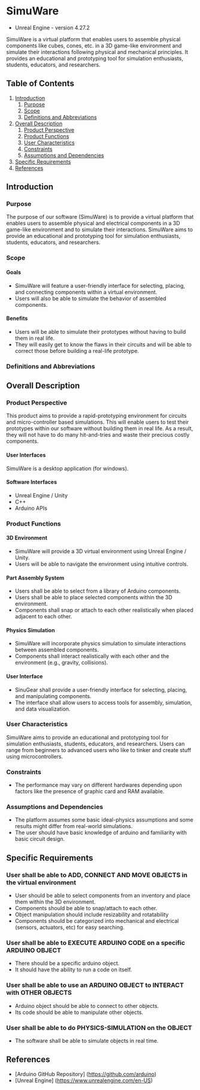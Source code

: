 # SimuWare
- Unreal Engine - version 4.27.2

SimuWare is a virtual platform that enables users to assemble physical components like cubes, cones, etc. in a 3D game-like environment and simulate their interactions following physical and mechanical principles. It provides an educational and prototyping tool for simulation enthusiasts, students, educators, and researchers.

## Table of Contents
1. [Introduction](#doc1.md)
    1. [Purpose](#Purpose)
    2. [Scope](#Scope)
    3. [Definitions and Abbreviations](#Definitions-and-Abbreviations)  
2. [Overall Description](#overall-description)
    1. [Product Perspective](#Product-Perspective)
    2. [ Product Functions](#Product-Functions)
    3. [User Characteristics](#user-characteristics)
    4. [Constraints](#constraints)
    5. [Assumptions and Dependencies](#assumptions-and-dependencies)
3. [Specific Requirements](#specific-requirements)
4. [References](#references)

## Introduction
### Purpose
The purpose of our software (SimuWare) is to provide a virtual platform that enables users to assemble physical and electrical components in a 3D game-like environment and to simulate their interactions. SimuWare aims to provide an educational and prototyping tool for simulation enthusiasts, students, educators, and researchers.

### Scope
#### Goals
- SimuWare will feature a user-friendly interface for selecting, placing, and connecting components within a virtual environment.
- Users will also be able to simulate the behavior of assembled components.

#### Benefits
- Users will be able to simulate their prototypes without having to build them in real life.
- They will easily get to know the flaws in their circuits and will be able to correct those before building a real-life prototype.

### Definitions and Abbreviations


## Overall Description
### Product Perspective
This product aims to provide a rapid-prototyping environment for circuits and micro-controller based simulations. This will enable users to test their prototypes within our software without building them in real life. As a result, they will not have to do many hit-and-tries and waste their precious costly components.

#### User Interfaces
SimuWare is a desktop application (for windows).

#### Software Interfaces
- Unreal Engine / Unity 
- C++
- Arduino APIs

### Product Functions
#### 3D Environment
- SimuWare will provide a 3D virtual environment using Unreal Engine / Unity.
- Users will be able to navigate the environment using intuitive controls.

#### Part Assembly System
- Users shall be able to select from a library of Arduino components.
- Users shall be able to place selected components within the 3D environment.
- Components shall snap or attach to each other realistically when placed adjacent to each other.

#### Physics Simulation
- SimuWare will incorporate physics simulation to simulate interactions between assembled components.
- Components shall interact realistically with each other and the environment (e.g., gravity, collisions).

#### User Interface
- SinuGear shall provide a user-friendly interface for selecting, placing, and manipulating components.
- The interface shall allow users to access tools for assembly, simulation, and data visualization.

### User Characteristics
SimuWare aims to provide an educational and prototyping tool for simulation enthusiasts, students, educators, and researchers. Users can range from beginners to advanced users who like to tinker and create stuff using microcontrollers.

### Constraints
- The performance may vary on different hardwares depending upon factors like the presence of graphic card and RAM available.

### Assumptions and Dependencies
- The platform assumes some basic ideal-physics assumptions and some results might differ from real-world simulations.
- The user should have basic knowledge of arduino and familiarity with basic circuit design.

## Specific Requirements
### User shall be able to ADD, CONNECT AND MOVE OBJECTS in the virtual environment
- User should be able to select components from an inventory and place them within the 3D environment.
- Components should be able to snap/attach to each other.
- Object manipulation should include resizability and rotatability
- Components should be categorized into mechanical and electrical (sensors, actuators, etc) for easy searching.

### User shall be able to EXECUTE ARDUINO CODE on a specific ARDUINO OBJECT
- There should be a specific arduino object.
- It should have the ability to run a code on itself.

### User shall be able to use an ARDUINO OBJECT to INTERACT with OTHER OBJECTS
- Arduino object should be able to connect to other objects.
- Its code should be able to manipulate other objects.

### User shall be able to do PHYSICS-SIMULATION on the OBJECT
- The software shall be able to simulate objects in real time.

## References
- [Arduino GitHub Repository] (https://github.com/arduino)
- [Unreal Engine] (https://www.unrealengine.com/en-US)
